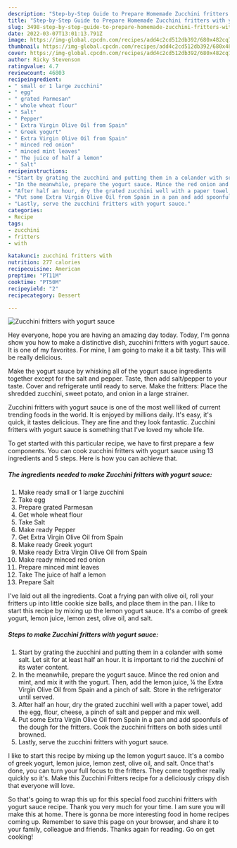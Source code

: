 ```yaml
---
description: "Step-by-Step Guide to Prepare Homemade Zucchini fritters with yogurt sauce"
title: "Step-by-Step Guide to Prepare Homemade Zucchini fritters with yogurt sauce"
slug: 3498-step-by-step-guide-to-prepare-homemade-zucchini-fritters-with-yogurt-sauce
date: 2022-03-07T13:01:13.791Z
image: https://img-global.cpcdn.com/recipes/add4c2cd512db392/680x482cq70/zucchini-fritters-with-yogurt-sauce-recipe-main-photo.jpg
thumbnail: https://img-global.cpcdn.com/recipes/add4c2cd512db392/680x482cq70/zucchini-fritters-with-yogurt-sauce-recipe-main-photo.jpg
cover: https://img-global.cpcdn.com/recipes/add4c2cd512db392/680x482cq70/zucchini-fritters-with-yogurt-sauce-recipe-main-photo.jpg
author: Ricky Stevenson
ratingvalue: 4.7
reviewcount: 46803
recipeingredient:
- " small or 1 large zucchini"
- " egg"
- " grated Parmesan"
- " whole wheat flour"
- " Salt"
- " Pepper"
- " Extra Virgin Olive Oil from Spain"
- " Greek yogurt"
- " Extra Virgin Olive Oil from Spain"
- " minced red onion"
- " minced mint leaves"
- " The juice of half a lemon"
- " Salt"
recipeinstructions:
- "Start by grating the zucchini and putting them in a colander with some salt. Let sit for at least half an hour. It is important to rid the zucchini of its water content."
- "In the meanwhile, prepare the yogurt sauce. Mince the red onion and mint, and mix it with the yogurt. Then, add the lemon juice, ¼ the Extra Virgin Olive Oil from Spain and a pinch of salt. Store in the refrigerator until served."
- "After half an hour, dry the grated zucchini well with a paper towel, add the egg, flour, cheese, a pinch of salt and pepper and mix well."
- "Put some Extra Virgin Olive Oil from Spain in a pan and add spoonfuls of the dough for the fritters. Cook the zucchini fritters on both sides until browned."
- "Lastly, serve the zucchini fritters with yogurt sauce."
categories:
- Recipe
tags:
- zucchini
- fritters
- with

katakunci: zucchini fritters with 
nutrition: 277 calories
recipecuisine: American
preptime: "PT11M"
cooktime: "PT50M"
recipeyield: "2"
recipecategory: Dessert

---
```



![Zucchini fritters with yogurt sauce](https://img-global.cpcdn.com/recipes/add4c2cd512db392/680x482cq70/zucchini-fritters-with-yogurt-sauce-recipe-main-photo.jpg)

Hey everyone, hope you are having an amazing day today. Today, I'm gonna show you how to make a distinctive dish, zucchini fritters with yogurt sauce. It is one of my favorites. For mine, I am going to make it a bit tasty. This will be really delicious.

Make the yogurt sauce by whisking all of the yogurt sauce ingredients together except for the salt and pepper. Taste, then add salt/pepper to your taste. Cover and refrigerate until ready to serve. Make the fritters: Place the shredded zucchini, sweet potato, and onion in a large strainer.

Zucchini fritters with yogurt sauce is one of the most well liked of current trending foods in the world. It is enjoyed by millions daily. It's easy, it's quick, it tastes delicious. They are fine and they look fantastic. Zucchini fritters with yogurt sauce is something that I've loved my whole life.


To get started with this particular recipe, we have to first prepare a few components. You can cook zucchini fritters with yogurt sauce using 13 ingredients and 5 steps. Here is how you can achieve that.

<!--inarticleads1-->

##### The ingredients needed to make Zucchini fritters with yogurt sauce:

1. Make ready  small or 1 large zucchini
1. Take  egg
1. Prepare  grated Parmesan
1. Get  whole wheat flour
1. Take  Salt
1. Make ready  Pepper
1. Get  Extra Virgin Olive Oil from Spain
1. Make ready  Greek yogurt
1. Make ready  Extra Virgin Olive Oil from Spain
1. Make ready  minced red onion
1. Prepare  minced mint leaves
1. Take  The juice of half a lemon
1. Prepare  Salt


I&#39;ve laid out all the ingredients. Coat a frying pan with olive oil, roll your fritters up into little cookie size balls, and place them in the pan. I like to start this recipe by mixing up the lemon yogurt sauce. It&#39;s a combo of greek yogurt, lemon juice, lemon zest, olive oil, and salt. 

<!--inarticleads2-->

##### Steps to make Zucchini fritters with yogurt sauce:

1. Start by grating the zucchini and putting them in a colander with some salt. Let sit for at least half an hour. It is important to rid the zucchini of its water content.
1. In the meanwhile, prepare the yogurt sauce. Mince the red onion and mint, and mix it with the yogurt. Then, add the lemon juice, ¼ the Extra Virgin Olive Oil from Spain and a pinch of salt. Store in the refrigerator until served.
1. After half an hour, dry the grated zucchini well with a paper towel, add the egg, flour, cheese, a pinch of salt and pepper and mix well.
1. Put some Extra Virgin Olive Oil from Spain in a pan and add spoonfuls of the dough for the fritters. Cook the zucchini fritters on both sides until browned.
1. Lastly, serve the zucchini fritters with yogurt sauce.


I like to start this recipe by mixing up the lemon yogurt sauce. It&#39;s a combo of greek yogurt, lemon juice, lemon zest, olive oil, and salt. Once that&#39;s done, you can turn your full focus to the fritters. They come together really quickly so it&#39;s. Make this Zucchini Fritters recipe for a deliciously crispy dish that everyone will love. 

So that's going to wrap this up for this special food zucchini fritters with yogurt sauce recipe. Thank you very much for your time. I am sure you will make this at home. There is gonna be more interesting food in home recipes coming up. Remember to save this page on your browser, and share it to your family, colleague and friends. Thanks again for reading. Go on get cooking!
